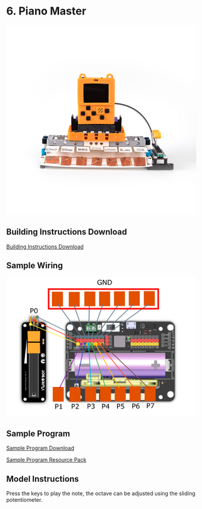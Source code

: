 # 6. Piano Master

![](../../images/piano1.jpg)

## Building Instructions Download

[Building Instructions Download](https://drive.google.com/drive/folders/16T0mfS0QbxXfHf4GvNz62Xd2x8dvOq4m?usp=sharing)

## Sample Wiring

![](../../images/piano_wire.png)

## Sample Program

[Sample Program Download](https://makecode.com/_WYvCypA0AJ8L)

[Sample Program Resource Pack](https://bit.ly/AIHealthCareSetHex)

## Model Instructions

Press the keys to play the note, the octave can be adjusted using the sliding potentiometer.

